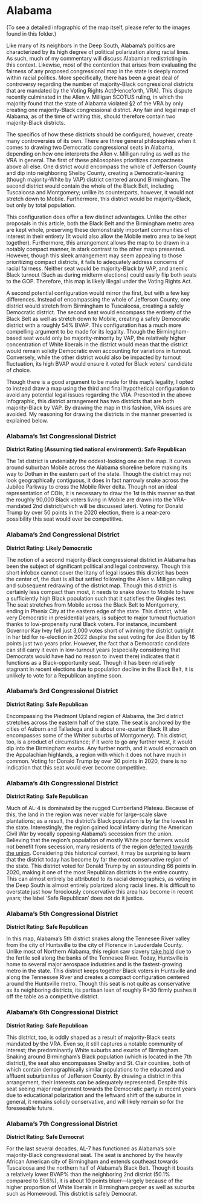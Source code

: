 # **Alabama**
(To see a detailed infographic of the map itself, please refer to the images found in this folder.)

Like many of its neighbors in the Deep South, Alabama’s politics are characterized by its high degree of political polarization along racial lines. As such, much of my commentary will discuss Alabamian redistricting in this context. Likewise, most of the contention that arises from evaluating the fairness of any proposed congressional map in the state is deeply rooted within racial politics. More specifically, there has been a great deal of controversy regarding the number of majority-Black congressional districts that are mandated by the Voting Rights Act(Henceforth, VRA). This dispute recently culminated in the Allen v. Milligan SCOTUS ruling, in which the majority found that the state of Alabama violated §2 of the VRA by only creating one majority-Black congressional district. Any fair and legal map of Alabama, as of the time of writing this, should therefore contain two majority-Black districts.

The specifics of how these districts should be configured, however, create many controversies of its own. There are three general philosophies when it comes to drawing two Democratic congressional seats in Alabama, depending on how one interprets the Allen v. Milligan ruling as well as the VRA in general. The first of these philosophies prioritizes compactness above all else. One district would encompass the whole of Jefferson County and dip into neighboring Shelby County, creating a Democratic-leaning (though majority-White by VAP) district centered around Birmingham. The second district would contain the whole of the Black Belt, including Tuscaloosa and Montgomery; unlike its counterparts, however, it would not stretch down to Mobile. Furthermore, this district would be majority-Black, but only by total population.

This configuration does offer a few distinct advantages. Unlike the other proposals in this article, both the Black Belt and the Birmingham metro area are kept whole, preserving these demonstrably important communities of interest in their entirety (It would also allow the Mobile metro area to be kept together). Furthermore, this arrangement allows the map to be drawn in a notably compact manner, in stark contrast to the other maps presented. However, though this sleek arrangement may seem appealing to those prioritizing compact districts, it fails to adequately address concerns of racial fairness. Neither seat would be majority-Black by VAP, and anemic Black turnout (Such as during midterm elections) could easily flip both seats to the GOP. Therefore, this map is likely illegal under the Voting Rights Act.

A second potential configuration would mirror the first, but with a few key differences. Instead of encompassing the whole of Jefferson County, one district would stretch from Birmingham to Tuscaloosa, creating a safely Democratic district. The second seat would encompass the entirety of the Black Belt as well as stretch down to Mobile, creating a safely Democratic district with a roughly 54% BVAP. This configuration has a much more compelling argument to be made for its legality. Though the Birmingham-based seat would only be majority-minority by VAP, the relatively higher concentration of White liberals in the district would mean that the district would remain solidly Democratic even accounting for variations in turnout. Conversely, while the other district would also be impacted by turnout fluctuation, its high BVAP would ensure it voted for Black voters’ candidate of choice.

Though there is a good argument to be made for this map’s legality, I opted to instead draw a map using the third and final hypothetical configuration to avoid any potential legal issues regarding the VRA. Presented in the above infographic, this district arrangement has two districts that are both majority-Black by VAP. By drawing the map in this fashion, VRA issues are avoided. My reasoning for drawing the districts in the manner presented is explained below.

### Alabama’s 1st Congressional District
**District Rating (Assuming tied national environment): Safe Republican**

The 1st district is undeniably the oddest-looking one on the map. It curves around suburban Mobile across the Alabama shoreline before making its way to Dothan in the eastern part of the state. Though the district may not look geographically contiguous, it does in fact narrowly snake across the Jubilee Parkway to cross the Mobile River delta. Though not an ideal representation of COIs, it is necessary to draw the 1st in this manner so that the roughly 90,000 Black voters living in Mobile are drawn into the VRA-mandated 2nd district(which will be discussed later). Voting for Donald Trump by over 50 points in the 2020 election, there is a near-zero possibility this seat would ever be competitive.

### Alabama’s 2nd Congressional District
**District Rating: Likely Democratic**

The notion of a second majority-Black congressional district in Alabama has been the subject of significant political and legal controversy. Though this short infobox cannot cover the litany of legal issues this district has been the center of, the dust is all but settled following the Allen v. Milligan ruling and subsequent redrawing of the district map. Though this district is certainly less compact than most, it needs to snake down to Mobile to have a sufficiently high Black population such that it satisfies the Gingles test. The seat stretches from Mobile across the Black Belt to Montgomery, ending in Phenix City at the eastern edge of the state. This district, while very Democratic in presidential years, is subject to major turnout fluctuation thanks to low-propensity rural Black voters. For instance, incumbent Governor Kay Ivey fell just 3,000 votes short of winning the district outright in her bid for re-election in 2022 despite the seat voting for Joe Biden by 16 points just two years prior. However, the fact that a Democratic candidate can still carry it even in low-turnout years (especially considering that Democrats would have had no reason to invest there) indicates that it functions as a Black-opportunity seat. Though it has been relatively stagnant in recent elections due to population decline in the Black Belt, it is unlikely to vote for a Republican anytime soon.

### Alabama’s 3rd Congressional District
**District Rating: Safe Republican**

Encompassing the Piedmont Upland region of Alabama, the 3rd district stretches across the eastern half of the state. The seat is anchored by the cities of Auburn and Talladega and is about one-quarter Black (It also encompasses some of the Whiter suburbs of Montgomery). This district, too, is a product of circumstance; if it were to go any further west, it would dip into the Birmingham exurbs. Any further north, and it would encroach on the Appalachian highlands, a region with which it does not have much in common. Voting for Donald Trump by over 30 points in 2020, there is no indication that this seat would ever become competitive.

### Alabama’s 4th Congressional District
**District Rating: Safe Republican**

Much of AL-4 is dominated by the rugged Cumberland Plateau. Because of this, the land in the region was never viable for large-scale slave plantations; as a result, the district’s Black population is by far the lowest in the state. Interestingly, the region gained local infamy during the American Civil War by vocally opposing Alabama’s secession from the union. Believing that the region’s population of mostly White poor farmers would not benefit from secession, many residents of the region [defected towards the union](https://encyclopediaofalabama.org/article/free-state-of-winston/). Considering this historical context, it may be surprising to learn that the district today has become by far the most conservative region of the state. This district voted for Donald Trump by an astounding 66 points in 2020, making it one of the most Republican districts in the entire country. This can almost entirely be attributed to its racial demographics, as voting in the Deep South is almost entirely polarized along racial lines. It is difficult to overstate just how ferociously conservative this area has become in recent years; the label ‘Safe Republican’ does not do it justice.

### Alabama’s 5th Congressional District
**District Rating: Safe Republican**

In this map, Alabama’s 5th district snakes along the Tennesee River valley from the city of Huntsville to the city of Florence in Lauderdale County. Unlike most of Northern Alabama, this region saw slavery [take hold](https://www.jstor.org/stable/2210232?read-now=1&seq=2#page_scan_tab_contents) due to the fertile soil along the banks of the Tennesee River. Today, Huntsville is home to several major aerospace industries and is the fastest-growing metro in the state. This district keeps together Black voters in Huntsville and along the Tennessee River and creates a compact configuration centered around the Huntsville metro. Though this seat is not quite as conservative as its neighboring districts, its partisan lean of roughly R+30 firmly pushes it off the table as a competitive district.

### Alabama’s 6th Congressional District
**District Rating: Safe Republican**

This district, too, is oddly shaped as a result of majority-Black seats mandated by the VRA. Even so, it still captures a notable community of interest; the predominantly White suburbs and exurbs of Birmingham. Snaking around Birmingham’s Black population (which is located in the 7th district), the seat also encompasses Shelby and St. Clair counties, both of which contain demographically similar populations to the educated and affluent suburbanites of Jefferson County. By drawing a district in this arrangement, their interests can be adequately represented. Despite this seat seeing major realignment towards the Democratic party in recent years due to educational polarization and the leftward shift of the suburbs in general, it remains solidly conservative, and will likely remain so for the foreseeable future.

### Alabama’s 7th Congressional District
**District Rating: Safe Democrat**

For the last several decades, AL-7 has functioned as Alabama’s sole majority-Black congressional seat. The seat is anchored by the heavily African American city of Birmingham and extends southeast towards Tuscaloosa and the northern half of Alabama’s Black Belt. Though it boasts a relatively lower BVAP% than the neighboring 2nd district (50.1% compared to 51.6%), it is about 10 points bluer—largely because of the higher proportion of White liberals in Birmingham proper as well as suburbs such as Homewood. This district is safely Democrat.